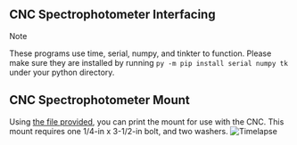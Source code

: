 ## CNC Spectrophotometer Interfacing
> [!NOTE]
> These programs use time, serial, numpy, and tinkter to function. Please make sure they are installed by running `py -m pip install serial numpy tk` under your python directory.















## CNC Spectrophotometer Mount
Using [the file provided](./cnc%20konica%20minolta%20mount.st), you can print the mount for use with the CNC. This mount requires one 1/4-in x 3-1/2-in bolt, and two washers.
![Timelapse](./timelapse.gif)
